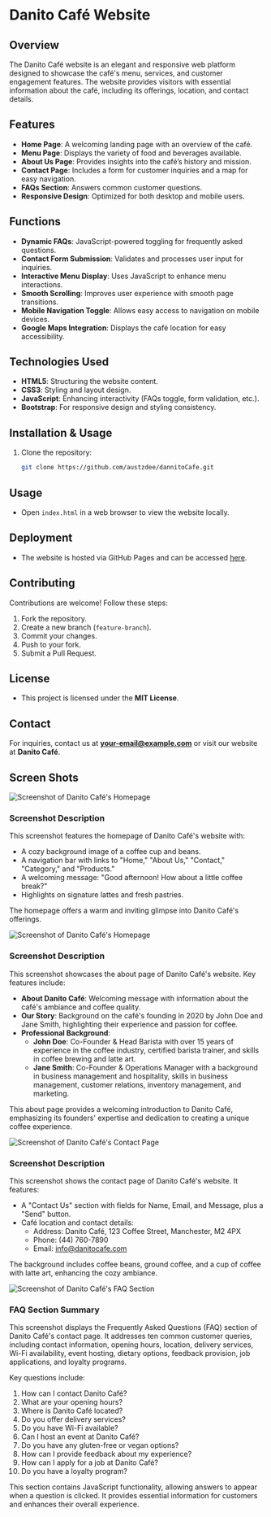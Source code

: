 # Danito Café Website

## Overview

The Danito Café website is an elegant and responsive web platform designed to showcase the café's menu, services, and customer engagement features. The website provides visitors with essential information about the café, including its offerings, location, and contact details.

## Features

- **Home Page**: A welcoming landing page with an overview of the café.
- **Menu Page**: Displays the variety of food and beverages available.
- **About Us Page**: Provides insights into the café’s history and mission.
- **Contact Page**: Includes a form for customer inquiries and a map for easy navigation.
- **FAQs Section**: Answers common customer questions.
- **Responsive Design**: Optimized for both desktop and mobile users.

## Functions

- **Dynamic FAQs**: JavaScript-powered toggling for frequently asked questions.
- **Contact Form Submission**: Validates and processes user input for inquiries.
- **Interactive Menu Display**: Uses JavaScript to enhance menu interactions.
- **Smooth Scrolling**: Improves user experience with smooth page transitions.
- **Mobile Navigation Toggle**: Allows easy access to navigation on mobile devices.
- **Google Maps Integration**: Displays the café location for easy accessibility.

## Technologies Used

- **HTML5**: Structuring the website content.
- **CSS3**: Styling and layout design.
- **JavaScript**: Enhancing interactivity (FAQs toggle, form validation, etc.).
- **Bootstrap**: For responsive design and styling consistency.

## Installation & Usage

1. Clone the repository:
   ```bash
   git clone https://github.com/austzdee/dannitoCafe.git

## Usage
- Open `index.html` in a web browser to view the website locally.

## Deployment
- The website is hosted via GitHub Pages and can be accessed [here](#).

## Contributing
Contributions are welcome! Follow these steps:
1. Fork the repository.
2. Create a new branch (`feature-branch`).
3. Commit your changes.
4. Push to your fork.
5. Submit a Pull Request.

## License
- This project is licensed under the **MIT License**.

## Contact
For inquiries, contact us at **your-email@example.com** or visit our website at **Danito Café**.



## Screen Shots

 
![Screenshot of Danito Café's Homepage](https://github.com/austzdee/dannitoCafe/blob/a8b0d1642fe9c365e47bf56adc4387797722b365/Screenshot%202025-02-25%20163649.png "Danito Café Homepage")

### Screenshot Description
This screenshot features the homepage of Danito Café's website with:
- A cozy background image of a coffee cup and beans.
- A navigation bar with links to "Home," "About Us," "Contact," "Category," and "Products."
- A welcoming message: "Good afternoon! How about a little coffee break?"
- Highlights on signature lattes and fresh pastries.

The homepage offers a warm and inviting glimpse into Danito Café's offerings.


![Screenshot of Danito Café's Homepage](https://github.com/austzdee/dannitoCafe/blob/a8b0d1642fe9c365e47bf56adc4387797722b365/Screenshot%202025-02-25%20170923.png "Danito Café About page")

### Screenshot Description
This screenshot showcases the about page of Danito Café's website. Key features include:

- **About Danito Café**: Welcoming message with information about the café's ambiance and coffee quality.
- **Our Story**: Background on the café's founding in 2020 by John Doe and Jane Smith, highlighting their experience and passion for coffee.
- **Professional Background**:
  - **John Doe**: Co-Founder & Head Barista with over 15 years of experience in the coffee industry, certified barista trainer, and skills in coffee brewing and latte art.
  - **Jane Smith**: Co-Founder & Operations Manager with a background in business management and hospitality, skills in business management, customer relations, inventory management, and marketing.

This about page provides a welcoming introduction to Danito Café, emphasizing its founders' expertise and dedication to creating a unique coffee experience.


![Screenshot of Danito Café's Contact Page](https://github.com/austzdee/dannitoCafe/blob/2f735d58c3c779e217c6c741e964d6b8d88b91c3/Screenshot%202025-02-25%20171019.png "Danito Café Contact Page")

### Screenshot Description
This screenshot shows the contact page of Danito Café's website. It features:
- A "Contact Us" section with fields for Name, Email, and Message, plus a "Send" button.
- Café location and contact details:
  - Address: Danito Café, 123 Coffee Street, Manchester, M2 4PX
  - Phone: (44) 760-7890
  - Email: info@danitocafe.com

The background includes coffee beans, ground coffee, and a cup of coffee with latte art, enhancing the cozy ambiance.


![Screenshot of Danito Café's FAQ Section](https://github.com/austzdee/dannitoCafe/blob/2f735d58c3c779e217c6c741e964d6b8d88b91c3/Screenshot%202025-02-25%20171040.png "Danito Café FAQ Section")

### FAQ Section Summary
This screenshot displays the Frequently Asked Questions (FAQ) section of Danito Café's contact page. It addresses ten common customer queries, including contact information, opening hours, location, delivery services, Wi-Fi availability, event hosting, dietary options, feedback provision, job applications, and loyalty programs.

Key questions include:
1. How can I contact Danito Café?
2. What are your opening hours?
3. Where is Danito Café located?
4. Do you offer delivery services?
5. Do you have Wi-Fi available?
6. Can I host an event at Danito Café?
7. Do you have any gluten-free or vegan options?
8. How can I provide feedback about my experience?
9. How can I apply for a job at Danito Café?
10. Do you have a loyalty program?

This section contains JavaScript functionality, allowing answers to appear when a question is clicked. It provides essential information for customers and enhances their overall experience.


